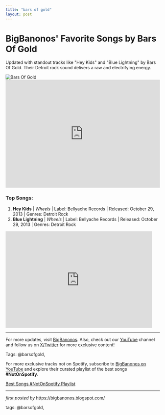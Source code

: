 ```yaml
---
title: "bars of gold"
layout: post
---
```

<!-- Title of the Post -->
<h1>BigBanonos' Favorite Songs by Bars Of Gold</h1> <!-- Introductory Text -->
<p>Updated with standout tracks like "Hey Kids" and "Blue Lightning" by Bars Of Gold. Their Detroit rock sound delivers a raw and electrifying energy.</p> <!-- Featured Image -->
<div> <img src="https://i.scdn.co/image/ab67616d00001e02d7db70a13142943ba7bcb037" alt="Bars Of Gold">
</div> <!-- Spotify Playlist Embed -->
<div> <iframe src="https://open.spotify.com/embed/playlist/6GO4hql3tdJMmD3AaoQmHC?utm_source=generator" width="100%" height="352" frameborder="0" allowfullscreen="" allow="autoplay; clipboard-write; encrypted-media; fullscreen; picture-in-picture" loading="lazy"></iframe>
</div> <!-- Song Information -->
<h3>Top Songs:</h3>
<ol> <li><strong>Hey Kids</strong> | <em>Wheels</em> | Label: Bellyache Records | Released: October 29, 2013 | Genres: Detroit Rock</li> <li><strong>Blue Lightning</strong> | <em>Wheels</em> | Label: Bellyache Records | Released: October 29, 2013 | Genres: Detroit Rock</li>
</ol> <!-- YouTube Embed -->
<div> <iframe width="95%" height="315" src="https://www.youtube.com/embed/HJvjfOIVjoM?list=PLtuNtuTatqI1ny5mFEOwA47MZ_XtCE4aH" frameborder="0" allowfullscreen></iframe>
</div> <!-- Footer Links -->
<hr />
<p>For more updates, visit <a href="https://bigbanonos.blogspot.com/" target="_blank">BigBanonos</a>. Also, check out our <a href="https://www.youtube.com/@BigBanonos" target="_blank">YouTube</a> channel and follow us on <a href="https://x.com/bigbanonos" target="_blank">X/Twitter</a> for more exclusive content!</p> <!-- Tags -->
<p>Tags: @barsofgold,</p>


<!--Subscribe and Playlist Links-->
<div>
    <p>For more exclusive tracks not on Spotify, subscribe to <a href="https://www.youtube.com/@BigBanonos" target="_blank">BigBanonos on YouTube</a> and explore their curated playlist of the best songs <strong>#NotOnSpotify</strong>.</p>
    <p><a href="https://www.youtube.com/playlist?list=PLtuNtuTatqI0kFahUCbtbfenC_ET5O_tr" target="_blank">Best Songs #NotOnSpotify Playlist<br /></a></p></div>

<hr />

<p><em>first posted by</em> <a href="https://bigbanonos.blogspot.com/" rel="noopener" target="_new">https://bigbanonos.blogspot.com/</a></p>

<p>tags: @barsofgold,</p>
